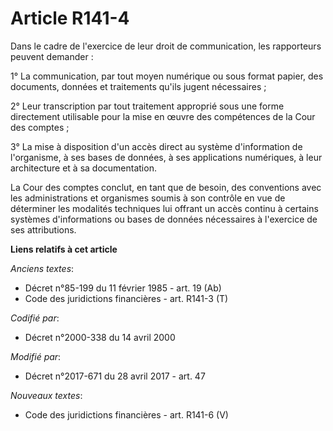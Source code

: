 # Article R141-4

Dans le cadre de l'exercice de leur droit de communication, les rapporteurs peuvent demander :

1° La communication, par tout moyen numérique ou sous format papier, des documents, données et traitements qu'ils jugent
nécessaires ;

2° Leur transcription par tout traitement approprié sous une forme directement utilisable pour la mise en œuvre des
compétences de la Cour des comptes ;

3° La mise à disposition d'un accès direct au système d'information de l'organisme, à ses bases de données, à ses
applications numériques, à leur architecture et à sa documentation.

La Cour des comptes conclut, en tant que de besoin, des conventions avec les administrations et organismes soumis à son
contrôle en vue de déterminer les modalités techniques lui offrant un accès continu à certains systèmes d'informations ou
bases de données nécessaires à l'exercice de ses attributions.

**Liens relatifs à cet article**

_Anciens textes_:

  - Décret n°85-199 du 11 février 1985 - art. 19 (Ab)
  - Code des juridictions financières - art. R141-3 (T)

_Codifié par_:

  - Décret n°2000-338 du 14 avril 2000

_Modifié par_:

  - Décret n°2017-671 du 28 avril 2017 - art. 47

_Nouveaux textes_:

  - Code des juridictions financières - art. R141-6 (V)
